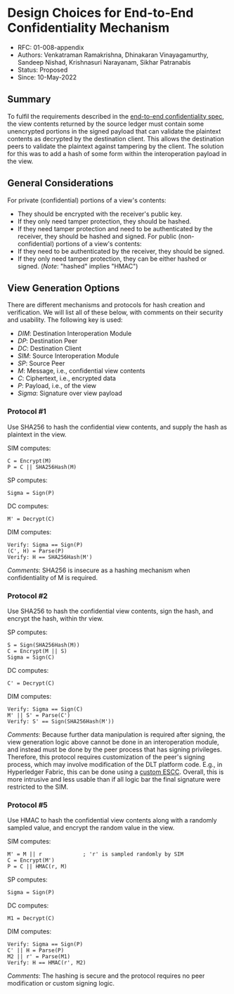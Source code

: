 <!--
 Copyright IBM Corp. All Rights Reserved.

 SPDX-License-Identifier: CC-BY-4.0
 -->
# Design Choices for End-to-End Confidentiality Mechanism

- RFC: 01-008-appendix
- Authors: Venkatraman Ramakrishna, Dhinakaran Vinayagamurthy, Sandeep Nishad, Krishnasuri Narayanam, Sikhar Patranabis
- Status: Proposed
- Since: 10-May-2022


## Summary

To fulfil the requirements described in the [end-to-end confidentiality spec](./confidentiality.md), the view contents returned by the source ledger must contain some unencrypted portions in the signed payload that can validate the plaintext contents as decrypted by the destination client. This allows the destination peers to validate the plaintext against tampering by the client. The solution for this was to add a hash of some form within the interoperation payload in the view.

## General Considerations

For private (confidential) portions of a view's contents:
- They should be encrypted with the receiver's public key.
- If they only need tamper protection, they should be hashed.
- If they need tamper protection and need to be authenticated by the receiver, they should be hashed and signed.
For public (non-confidential) portions of a view's contents:
- If they need to be authenticated by the receiver, they should be signed.
- If they only need tamper protection, they can be either hashed or signed.
(_Note_: "hashed" implies "HMAC")

## View Generation Options

There are different mechanisms and protocols for hash creation and verification. We will list all of these below, with comments on their security and usability. The following key is used:
- _DIM_: Destination Interoperation Module
- _DP_: Destination Peer
- _DC_: Destination Client
- _SIM_: Source Interoperation Module
- _SP_: Source Peer
- _M_: Message, i.e., confidential view contents
- _C_: Ciphertext, i.e., encrypted data
- _P_: Payload, i.e., of the view
- _Sigma_: Signature over view payload

### Protocol #1

Use SHA256 to hash the confidential view contents, and supply the hash as plaintext in the view.

SIM computes:
```
C = Encrypt(M)
P = C || SHA256Hash(M)
```
SP computes:
```
Sigma = Sign(P)
```
DC computes:
```
M' = Decrypt(C)
```
DIM computes:
```
Verify: Sigma == Sign(P)
(C', H) = Parse(P)
Verify: H == SHA256Hash(M')
```
_Comments_: SHA256 is insecure as a hashing mechanism when confidentiality of M is required.

### Protocol #2

Use SHA256 to hash the confidential view contents, sign the hash, and encrypt the hash, within thr view.

SP computes:
```
S = Sign(SHA256Hash(M))
C = Encrypt(M || S)
Sigma = Sign(C)
```
DC computes:
```
C' = Decrypt(C)
```
DIM computes:
```
Verify: Sigma == Sign(C)
M' || S' = Parse(C')
Verify: S' == Sign(SHA256Hash(M'))
```
_Comments_: Because further data manipulation is required after signing, the view generation logic above cannot be done in an interoperation module, and instead must be done by the peer process that has signing privileges. Therefore, this protocol requires customization of the peer's signing process, which may involve modification of the DLT platform code. E.g., in Hyperledger Fabric, this can be done using a [custom ESCC](https://hyperledger-fabric.readthedocs.io/en/latest/pluggable_endorsement_and_validation.html). Overall, this is more intrusive and less usable than if all logic bar the final signature were restricted to the SIM.

### Protocol #5

Use HMAC to hash the confidential view contents along with a randomly sampled value, and encrypt the random value in the view.

SIM computes:
```
M' = M || r             ; 'r' is sampled randomly by SIM
C = Encrypt(M')
P = C || HMAC(r, M)
```
SP computes:
```
Sigma = Sign(P)
```
DC computes:
```
M1 = Decrypt(C)
```
DIM computes:
```
Verify: Sigma == Sign(P)
C' || H = Parse(P)
M2 || r' = Parse(M1)
Verify: H == HMAC(r', M2)
```
_Comments_: The hashing is secure and the protocol requires no peer modification or custom signing logic.
